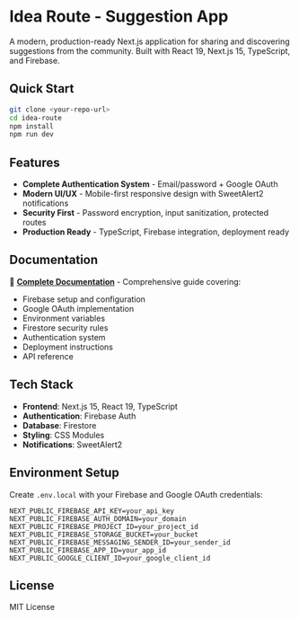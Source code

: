 # Idea Route - Suggestion App

A modern, production-ready Next.js application for sharing and discovering suggestions from the community. Built with React 19, Next.js 15, TypeScript, and Firebase.

## Quick Start

```bash
git clone <your-repo-url>
cd idea-route
npm install
npm run dev
```

## Features

- **Complete Authentication System** - Email/password + Google OAuth
- **Modern UI/UX** - Mobile-first responsive design with SweetAlert2 notifications
- **Security First** - Password encryption, input sanitization, protected routes
- **Production Ready** - TypeScript, Firebase integration, deployment ready

## Documentation

📖 **[Complete Documentation](./DOCUMENTATION.md)** - Comprehensive guide covering:
- Firebase setup and configuration
- Google OAuth implementation
- Environment variables
- Firestore security rules
- Authentication system
- Deployment instructions
- API reference

## Tech Stack

- **Frontend**: Next.js 15, React 19, TypeScript
- **Authentication**: Firebase Auth
- **Database**: Firestore
- **Styling**: CSS Modules
- **Notifications**: SweetAlert2

## Environment Setup

Create `.env.local` with your Firebase and Google OAuth credentials:

```env
NEXT_PUBLIC_FIREBASE_API_KEY=your_api_key
NEXT_PUBLIC_FIREBASE_AUTH_DOMAIN=your_domain
NEXT_PUBLIC_FIREBASE_PROJECT_ID=your_project_id
NEXT_PUBLIC_FIREBASE_STORAGE_BUCKET=your_bucket
NEXT_PUBLIC_FIREBASE_MESSAGING_SENDER_ID=your_sender_id
NEXT_PUBLIC_FIREBASE_APP_ID=your_app_id
NEXT_PUBLIC_GOOGLE_CLIENT_ID=your_google_client_id
```

## License

MIT License
